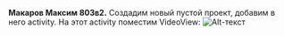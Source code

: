 **Макаров Максим 803в2.**
Создадим новый пустой проект, добавим в него activity. На этот activity поместим VideoView:
![Alt-текст](https://drive.google.com/file/d/1LIIZjy15qhkB31nI44edeBVyghbqvpmi/edit "1st")

